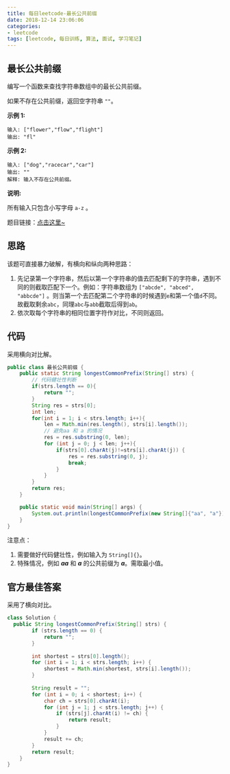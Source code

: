 ```yaml
---
title: 每日leetcode-最长公共前缀
date: 2018-12-14 23:06:06
categories:
- leetcode
tags: [leetcode, 每日训练, 算法, 面试, 学习笔记]
---
```


## 最长公共前缀

编写一个函数来查找字符串数组中的最长公共前缀。

如果不存在公共前缀，返回空字符串 `""`。

**示例 1:**

```
输入: ["flower","flow","flight"]
输出: "fl"
```

**示例 2:**

```
输入: ["dog","racecar","car"]
输出: ""
解释: 输入不存在公共前缀。
```

**说明:**

所有输入只包含小写字母 `a-z` 。

题目链接：[点击这里~](https://leetcode-cn.com/explore/interview/card/bytedance/242/string/1014/)

<!--more-->

## 思路

该题可直接暴力破解，有横向和纵向两种思路：

1. 先记录第一个字符串，然后以第一个字符串的值去匹配剩下的字符串，遇到不同的则截取匹配下一个。例如：字符串数组为 `["abcde", "abced", "abbcde"]` 。则当第一个去匹配第二个字符串的时候遇到`e`和第一个值`d`不同。故截取剩余`abc`，同理`abc`与`abb`截取后得到`ab`。
2. 依次取每个字符串的相同位置字符作对比，不同则返回。



## 代码

采用横向对比解。

```java
public class 最长公共前缀 {
    public static String longestCommonPrefix(String[] strs) {
        // 代码健壮性判断
        if(strs.length == 0){
            return "";
        }
        String res = strs[0];
        int len;
        for(int i = 1; i < strs.length; i++){
            len = Math.min(res.length(), strs[i].length());
            // 避免aa 和 a 的情况
            res = res.substring(0, len);
            for (int j = 0; j < len; j++){
                if(strs[0].charAt(j)!=strs[i].charAt(j)) {
                    res = res.substring(0, j);
                    break;
                }
            }
        }
        return res;
    }

    public static void main(String[] args) {
        System.out.println(longestCommonPrefix(new String[]{"aa", "a"}));
    }
}
```

注意点：

1. 需要做好代码健壮性，例如输入为 `String[]{}`。
2.  特殊情况，例如 ***aa*** 和 ***a*** 的公共前缀为 ***a***。需取最小值。

## 官方最佳答案

采用了横向对比。

```java
class Solution {
  public String longestCommonPrefix(String[] strs) {
        if (strs.length == 0) {
            return "";
        }
		
        int shortest = strs[0].length();
        for (int i = 1; i < strs.length; i++) {
            shortest = Math.min(shortest, strs[i].length());
        }
        
        String result = "";
        for (int i = 0; i < shortest; i++) {
            char ch = strs[0].charAt(i);
            for (int j = 1; j < strs.length; j++) {
                if (strs[j].charAt(i) != ch) {
                    return result;
                }
            }
            result += ch;
        }
        return result;
    }
}
```



